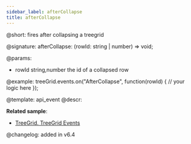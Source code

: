 ```yaml
---
sidebar_label: afterCollapse
title: afterCollapse
---          
```


@short: fires after collapsing a treegrid

@signature: afterCollapse: (rowId: string | number) => void;
	
@params:
- rowId			string,number		the id of a collapsed row

@example:
treeGrid.events.on("AfterCollapse", function(rowId) {
    // your logic here
});

@template:	api_event
@descr:

**Related sample**:
- [TreeGrid. TreeGrid Events	](https://snippet.dhtmlx.com/sgwnxshe)

@changelog: added in v6.4
